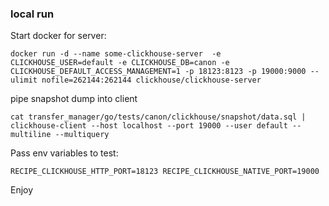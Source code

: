 ### local run

Start docker for server:
```shell
docker run -d --name some-clickhouse-server  -e CLICKHOUSE_USER=default -e CLICKHOUSE_DB=canon -e CLICKHOUSE_DEFAULT_ACCESS_MANAGEMENT=1 -p 18123:8123 -p 19000:9000 --ulimit nofile=262144:262144 clickhouse/clickhouse-server
```

pipe snapshot dump into client
```shell
cat transfer_manager/go/tests/canon/clickhouse/snapshot/data.sql | clickhouse-client --host localhost --port 19000 --user default --multiline --multiquery
```

Pass env variables to test:

```shell
RECIPE_CLICKHOUSE_HTTP_PORT=18123 RECIPE_CLICKHOUSE_NATIVE_PORT=19000
```

Enjoy

